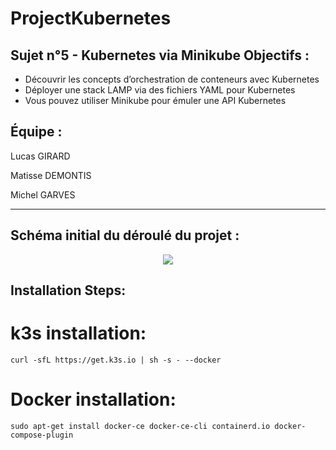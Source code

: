 # ProjectKubernetes
## Sujet n°5 - Kubernetes via Minikube Objectifs :
- Découvrir les concepts d’orchestration de conteneurs avec Kubernetes 
- Déployer une stack LAMP via des fichiers YAML pour Kubernetes 
- Vous pouvez utiliser Minikube pour émuler une API Kubernetes 

## Équipe : 

Lucas GIRARD

Matisse DEMONTIS

Michel GARVES

_________________



## Schéma initial du déroulé du projet :

<div class="pull-right"> 
<center>
<img src="https://i.ibb.co/PtmPh72/diagramme-Kubernetes.png"/>
</center>
</div>



## Installation Steps: 

# k3s installation: 

```
curl -sfL https://get.k3s.io | sh -s - --docker
```

# Docker installation:

```
sudo apt-get install docker-ce docker-ce-cli containerd.io docker-compose-plugin
```

